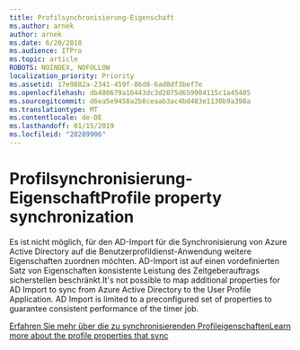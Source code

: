 ```yaml
---
title: Profilsynchronisierung-Eigenschaft
ms.author: arnek
author: arnek
ms.date: 6/20/2018
ms.audience: ITPro
ms.topic: article
ROBOTS: NOINDEX, NOFOLLOW
localization_priority: Priority
ms.assetid: 17e9882a-2341-459f-86d8-6ad8df3bef7e
ms.openlocfilehash: db480679a16443dc3d2075d659904115c1a45405
ms.sourcegitcommit: d6ea5e9458a2b8ceaab3ac4bd483e1130b9a398a
ms.translationtype: MT
ms.contentlocale: de-DE
ms.lasthandoff: 01/15/2019
ms.locfileid: "28289906"
---
```

# <a name="profile-property-synchronization"></a><span data-ttu-id="fec27-102">Profilsynchronisierung-Eigenschaft</span><span class="sxs-lookup"><span data-stu-id="fec27-102">Profile property synchronization</span></span>

<span data-ttu-id="fec27-p101">Es ist nicht möglich, für den AD-Import für die Synchronisierung von Azure Active Directory auf die Benutzerprofildienst-Anwendung weitere Eigenschaften zuordnen möchten. AD-Import ist auf einen vordefinierten Satz von Eigenschaften konsistente Leistung des Zeitgeberauftrags sicherstellen beschränkt.</span><span class="sxs-lookup"><span data-stu-id="fec27-p101">It's not possible to map additional properties for AD Import to sync from Azure Active Directory to the User Profile Application. AD Import is limited to a preconfigured set of properties to guarantee consistent performance of the timer job.</span></span>
  
[<span data-ttu-id="fec27-105">Erfahren Sie mehr über die zu synchronisierenden Profileigenschaften</span><span class="sxs-lookup"><span data-stu-id="fec27-105">Learn more about the profile properties that sync</span></span>](https://go.microsoft.com/fwlink/?linkid=875671)
  

